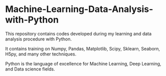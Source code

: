 # Machine-Learning-Data-Analysis-with-Python

This repository contains codes developed during my learning and data analysis procedure with Python.

It contains training on Numpy, Pandas, Matplotlib, Scipy, Sklearn, Seaborn, H5py, and many other techniques.

Python is the language of excellence for Machine Learning, Deep Learning, and Data science fields.
